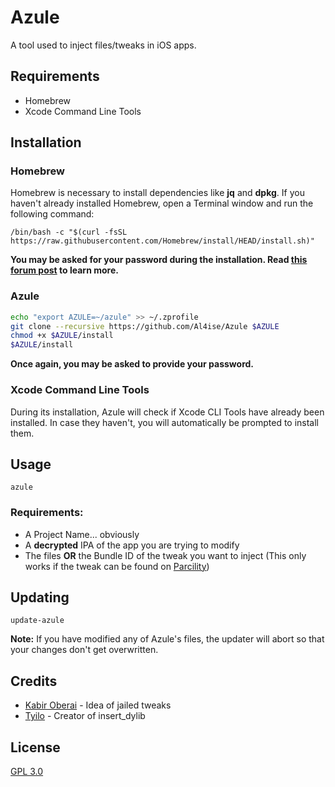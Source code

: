 # Azule

A tool used to inject files/tweaks in iOS apps.

## Requirements
* Homebrew
* Xcode Command Line Tools

## Installation

### Homebrew

Homebrew is necessary to install dependencies like **jq** and **dpkg**. If you haven't already installed Homebrew, open a Terminal window and run the following command:

```
/bin/bash -c "$(curl -fsSL https://raw.githubusercontent.com/Homebrew/install/HEAD/install.sh)"
```
**You may be asked for your password during the installation. Read [this forum post](https://discourse.brew.sh/t/password-when-installing-homebrew/226/2) to learn more.**

### Azule

```zsh
echo "export AZULE=~/azule" >> ~/.zprofile
git clone --recursive https://github.com/Al4ise/Azule $AZULE
chmod +x $AZULE/install
$AZULE/install
```
**Once again, you may be asked to provide your password.**

### Xcode Command Line Tools
During its installation, Azule will check if Xcode CLI Tools have already been installed. In case they haven't, you will automatically be prompted to install them.

## Usage
```
azule
```
### Requirements:
* A Project Name... obviously
* A **decrypted** IPA of the app you are trying to modify
* The files **OR** the Bundle ID of the tweak you want to inject (This only works if the tweak can be found on [Parcility](https://parcility.co))

## Updating
```
update-azule
```
**Note:** If you have modified any of Azule's files, the updater will abort so that your changes don't get overwritten.

## Credits

* [Kabir Oberai](https://github.com/kabiroberai/theos-jailed) - Idea of jailed tweaks
* [Tyilo](https://github.com/Tyilo/insert_dylib) - Creator of insert_dylib

## License
[GPL 3.0](https://www.gnu.org/licenses/gpl-3.0.en.html)
